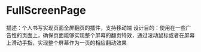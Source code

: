 # FullScreenPage
描述：个人书写实现页面全屏翻页的插件，支持移动端
设计目的：使用在一些广告性的页面上，确保页面能够实现整个屏幕的翻页特效，通过滚动鼠标或者在屏幕上滑动手指，实现整个屏幕作为一页的相应翻动效果
